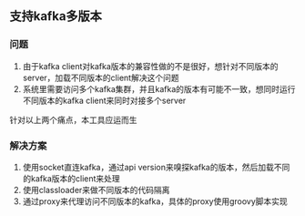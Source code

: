 ## 支持kafka多版本

### 问题
1. 由于kafka client对kafka版本的兼容性做的不是很好，想针对不同版本的server，加载不同版本的client解决这个问题
2. 系统里需要访问多个kafka集群，并且kafka的版本有可能不一致，想同时运行不同版本的kafka client来同时对接多个server

针对以上两个痛点，本工具应运而生

### 解决方案 
1. 使用socket直连kafka，通过api version来嗅探kafka的版本，然后加载不同的kafka版本的client来处理
2. 使用classloader来做不同版本的代码隔离
3. 通过proxy来代理访问不同版本的kafka，具体的proxy使用groovy脚本实现

